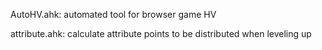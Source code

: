 ﻿AutoHV.ahk: automated tool for browser game HV

attribute.ahk: calculate attribute points to be distributed when leveling up
